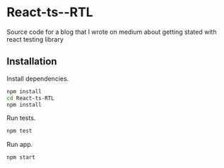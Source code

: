 # React-ts--RTL
Source code for a blog that I wrote on medium about getting stated with react testing library

## Installation

Install dependencies.

```bash
npm install
cd React-ts-RTL
npm install

```

Run tests.

```bash
npm test

```

Run app.

```bash
npm start

```


